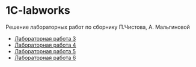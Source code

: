 # 1C-labworks
Решение лабораторных работ по сборнику П.Чистова, А. Мальгиновой


* [Лабораторная работа 3](https://github.com/EtoZheLamia/1C-labworks/tree/labwork3)
* [Лабораторная работа 4](https://github.com/EtoZheLamia/1C-labworks/tree/labwork4)
* [Лабораторная работа 5](https://github.com/EtoZheLamia/1C-labworks/tree/labwork5)
* [Лабораторная работа 6](https://github.com/EtoZheLamia/1C-labworks/tree/labwork6)
